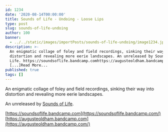 ```yaml
---
id: 1234
date: '2020-08-14T00:00:00'
title: Sounds of Life - Undoing - Loose Lips
type: post
slug: sounds-of-life-undoing
author: 100
banner:
  - ../../static/images/importPosts/sounds-of-life-undoing/image1234.jpeg
description: >-
  An enigmatic collage of foley and field recordings, sinking their way into
  distortion and revealing more eerie landscapes. An unreleased by Sounds of
  Life. https://soundsoflife.bandcamp.comhttps://augusteoldham.bandcamp.com
  [...]Read More...
published: true
tags: []
---
```

An enigmatic collage of foley and field recordings, sinking their way into distortion and revealing more eerie landscapes.

An unreleased by [Sounds of Life](https://soundcloud.com/700ok/).

[](https://soundsoflife.bandcamp.com/)[https://soundsoflife.bandcamp.com](https://soundsoflife.bandcamp.com/)  
[](https://augusteoldham.bandcamp.com/)[https://augusteoldham.bandcamp.com](https://augusteoldham.bandcamp.com/)
